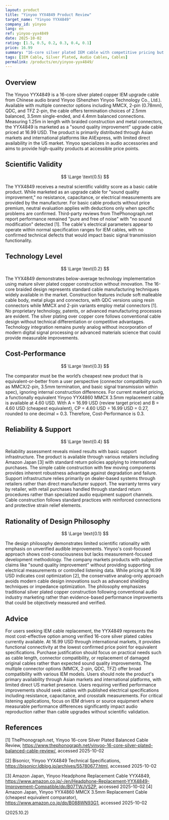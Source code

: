 ```yaml
---
layout: product
title: "Yinyoo YYX4849 Product Review"
target_name: "Yinyoo YYX4849"
company_id: yinyoo
lang: en
ref: yinyoo-yyx4849
date: 2025-10-02
rating: [1.5, 0.5, 0.2, 0.3, 0.4, 0.1]
price: 16.99
summary: "16-core silver plated IEM cable with competitive pricing but unsubstantiated sound quality claims"
tags: [IEM Cable, Silver Plated, Audio Cables, Cables]
permalink: /products/en/yinyoo-yyx4849/
---
```


## Overview

The Yinyoo YYX4849 is a 16-core silver plated copper IEM upgrade cable from Chinese audio brand Yinyoo (Shenzhen Yinyoo Technology Co., Ltd.). Available with multiple connector options including MMCX, 2-pin (0.78mm), QDC, and TFZ 2-pin, the cable offers termination choices of 2.5mm balanced, 3.5mm single-ended, and 4.4mm balanced connections. Measuring 1.25m in length with braided construction and metal connectors, the YYX4849 is marketed as a "sound quality improvement" upgrade cable priced at 16.99 USD. The product is primarily distributed through Asian markets and international platforms like AliExpress, with limited direct availability in the US market. Yinyoo specializes in audio accessories and aims to provide high-quality products at accessible price points.

## Scientific Validity

$$ \Large \text{0.5} $$

The YYX4849 receives a neutral scientific validity score as a basic cable product. While marketed as an upgrade cable for "sound quality improvement," no resistance, capacitance, or electrical measurements are provided by the manufacturer. For basic cable products without price premium, neutral evaluation applies with deductions only when specific problems are confirmed. Third-party reviews from ThePhonograph.net report performance remained "pure and free of noise" with "no sound modification" detected [1]. The cable's electrical parameters appear to operate within normal specification ranges for IEM cables, with no confirmed technical defects that would impact basic signal transmission functionality.

## Technology Level

$$ \Large \text{0.2} $$

The YYX4849 demonstrates below-average technology implementation using mature silver plated copper construction without innovation. The 16-core braided design represents standard cable manufacturing techniques widely available in the market. Construction features include soft malleable cable body, metal plugs and connectors, with QDC versions using resin connectors while MMCX and 2-pin variants employ metal connectors [1]. No proprietary technology, patents, or advanced manufacturing processes are evident. The silver plating over copper core follows conventional cable design without technical differentiation or competitive advantages. Technology integration remains purely analog without incorporation of modern digital signal processing or advanced materials science that could provide measurable improvements.

## Cost-Performance

$$ \Large \text{0.3} $$

The comparator must be the world’s cheapest new product that is equivalent-or-better from a user perspective (connector compatibility such as MMCX/2-pin, 3.5mm termination, and basic signal transmission within spec), ignoring internal construction differences. For current market pricing, a functionally equivalent Yinyoo YYX4860 MMCX 3.5mm replacement cable is available at 4.60 USD. With A = 16.99 USD (review target price) and B = 4.60 USD (cheapest equivalent), CP = 4.60 USD ÷ 16.99 USD = 0.27, rounded to one decimal = 0.3. Therefore, Cost-Performance is 0.3.

## Reliability & Support

$$ \Large \text{0.4} $$

Reliability assessment reveals mixed results with basic support infrastructure. The product is available through various retailers including Amazon Japan [3] with standard return policies applying to international purchases. The simple cable construction with few moving components provides inherent robustness advantage against degradation and failure. Support infrastructure relies primarily on dealer-based systems through retailers rather than direct manufacturer support. The warranty terms vary by retailer, with retail purchases handled through standard return procedures rather than specialized audio equipment support channels. Cable construction follows standard practices with reinforced connections and protective strain relief elements.

## Rationality of Design Philosophy

$$ \Large \text{0.1} $$

The design philosophy demonstrates limited scientific rationality with emphasis on unverified audible improvements. Yinyoo's cost-focused approach shows cost-consciousness but lacks measurement-focused development methodology. The company markets products with subjective claims like "sound quality improvement" without providing supporting electrical measurements or controlled listening data. While pricing at 16.99 USD indicates cost optimization [2], the conservative analog-only approach avoids modern cable design innovations such as advanced shielding techniques or impedance optimization. The philosophy emphasizes traditional silver plated copper construction following conventional audio industry marketing rather than evidence-based performance improvements that could be objectively measured and verified.

## Advice

For users seeking IEM cable replacement, the YYX4849 represents the most cost-effective option among verified 16-core silver plated cables currently available. At 16.99 USD through international markets, it provides functional connectivity at the lowest confirmed price point for equivalent specifications. Purchase justification should focus on practical needs such as cable length, connector compatibility, or replacement of damaged original cables rather than expected sound quality improvements. The multiple connector options (MMCX, 2-pin, QDC, TFZ) offer broad compatibility with various IEM models. Users should note the product's primary availability through Asian markets and international platforms, with limited direct US market presence. Users requiring verified performance improvements should seek cables with published electrical specifications including resistance, capacitance, and crosstalk measurements. For critical listening applications, focus on IEM drivers or source equipment where measurable performance differences significantly impact audio reproduction rather than cable upgrades without scientific validation.

## References

[1] ThePhonograph.net, Yinyoo 16-core Silver Plated Balanced Cable Review, https://www.thephonograph.net/yinyoo-16-core-silver-plated-balanced-cable-review/, accessed 2025-10-02

[2] Bisonicr, Yinyoo YYX4849 Technical Specifications, https://bisonicr.ldblog.jp/archives/55780677.html, accessed 2025-10-02

[3] Amazon Japan, Yinyoo Headphone Replacement Cable YYX4849, https://www.amazon.co.jp/-/en/Headphone-Replacement-YYX4849-Improvement-Compatible/dp/B07TWJVSZP, accessed 2025-10-02
[4] Amazon Japan, Yinyoo YYX4860 MMCX 3.5mm Replacement Cable (cheapest equivalent comparator), https://www.amazon.co.jp/dp/B088WN93G1, accessed 2025-10-02

(2025.10.2)